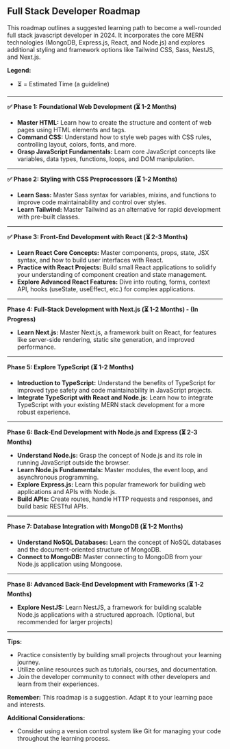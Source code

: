 ## Full Stack Developer Roadmap

This roadmap outlines a suggested learning path to become a well-rounded full stack javascript developer in 2024. It incorporates the core MERN technologies (MongoDB, Express.js, React, and Node.js) and explores additional styling and framework options like Tailwind CSS, Sass, NestJS, and Next.js.

**Legend:**

* ⏳ = Estimated Time (a guideline)

---

**✅ Phase 1: Foundational Web Development (⏳ 1-2 Months)**

* **Master HTML:** Learn how to create the structure and content of web pages using HTML elements and tags.
* **Command CSS:** Understand how to style web pages with CSS rules, controlling layout, colors, fonts, and more.
* **Grasp JavaScript Fundamentals:** Learn core JavaScript concepts like variables, data types, functions, loops, and DOM manipulation.

---

**✅ Phase 2: Styling with CSS Preprocessors (⏳ 1-2 Months)**

* **Learn Sass:** Master Sass syntax for variables, mixins, and functions to improve code maintainability and control over styles.
* **Learn Tailwind:**  Master Tailwind as an alternative for rapid development with pre-built classes.

---
**✅ Phase 3: Front-End Development with React (⏳ 2-3 Months)**

* **Learn React Core Concepts:** Master components, props, state, JSX syntax, and how to build user interfaces with React.
* **Practice with React Projects:** Build small React applications to solidify your understanding of component creation and state management.
* **Explore Advanced React Features:** Dive into routing, forms, context API, hooks (useState, useEffect, etc.) for complex applications.

---
**Phase 4: Full-Stack Development with Next.js (⏳ 1-2 Months) - (In Progress)** 

* **Learn Next.js:** Master Next.js, a framework built on React, for features like server-side rendering, static site generation, and improved performance.

---

**Phase 5: Explore TypeScript (⏳ 1-2 Months)**

* **Introduction to TypeScript:** Understand the benefits of TypeScript for improved type safety and code maintainability in JavaScript projects.
* **Integrate TypeScript with React and Node.js:** Learn how to integrate TypeScript with your existing MERN stack development for a more robust experience. 
---

**Phase 6: Back-End Development with Node.js and Express (⏳ 2-3 Months)**

* **Understand Node.js:** Grasp the concept of Node.js and its role in running JavaScript outside the browser.
* **Learn Node.js Fundamentals:** Master modules, the event loop, and asynchronous programming.
* **Explore Express.js:** Learn this popular framework for building web applications and APIs with Node.js.
* **Build APIs:** Create routes, handle HTTP requests and responses, and build basic RESTful APIs.

---

**Phase 7: Database Integration with MongoDB (⏳ 1-2 Months)**

* **Understand NoSQL Databases:** Learn the concept of NoSQL databases and the document-oriented structure of MongoDB.
* **Connect to MongoDB:** Master connecting to MongoDB from your Node.js application using Mongoose.

---

**Phase 8: Advanced Back-End Development with Frameworks (⏳ 1-2 Months)**

* **Explore NestJS:** Learn NestJS, a framework for building scalable Node.js applications with a structured approach. (Optional, but recommended for larger projects)

---



**Tips:**

* Practice consistently by building small projects throughout your learning journey.
* Utilize online resources such as tutorials, courses, and documentation.
* Join the developer community to connect with other developers and learn from their experiences.

**Remember:** This roadmap is a suggestion. Adapt it to your learning pace and interests.

**Additional Considerations:**

* Consider using a version control system like Git for managing your code throughout the learning process.
